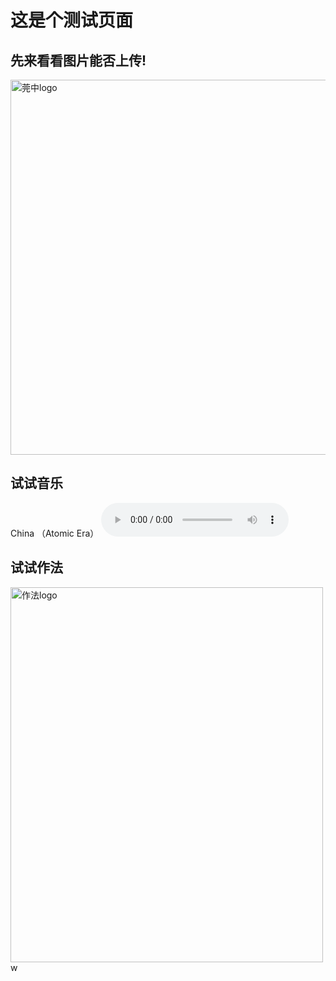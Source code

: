 # 这是个测试页面

## 先来看看图片能否上传!

<img src="../test/莞中校徽.jpg" alt="莞中logo" style="width: 600px; height: 600px;">

## 试试音乐

China （Atomic Era）
<audio controls="controls" loop="loop">
	<source src="..\test\China (The Atomic Era).mp3" type="audio/mp3"></source>
</audio>

## 试试作法

<img src="..\test\微信图片_20230928205756.jpg" alt="作法logo" style="width: 500px; height: 600px;">w